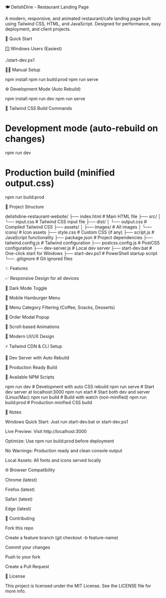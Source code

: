 🍽️ DelishDine - Restaurant Landing Page

A modern, responsive, and animated restaurant/cafe landing page built using Tailwind CSS, HTML, and JavaScript. Designed for performance, easy deployment, and client projects.

🚀 Quick Start

🪟 Windows Users (Easiest)

./start-dev.ps1

🧑‍💻 Manual Setup

npm install
npm run build:prod
npm run serve

⚙️ Development Mode (Auto Rebuild)

npm install
npm run dev
npm run serve

🎨 Tailwind CSS Build Commands

# Development mode (auto-rebuild on changes)
npm run dev

# Production build (minified output.css)
npm run build:prod

📁 Project Structure

delishdine-restaurant-website/
├── index.html              # Main HTML file
├── src/
│   └── input.css           # Tailwind CSS input file
├── dist/
│   └── output.css          # Compiled Tailwind CSS
├── assets/
│   ├── images/             # All images
│   └── icons/              # Icon assets
├── style.css               # Custom CSS (if any)
├── script.js               # JavaScript functionality
├── package.json            # Project dependencies
├── tailwind.config.js      # Tailwind configuration
├── postcss.config.js       # PostCSS configuration
├── dev-server.js           # Local dev server
├── start-dev.bat           # One-click start for Windows
├── start-dev.ps1           # PowerShell startup script
└── .gitignore              # Git ignored files

✨ Features

✅ Responsive Design for all devices

🌙 Dark Mode Toggle

📱 Mobile Hamburger Menu

🣻 Menu Category Filtering (Coffee, Snacks, Desserts)

🛒 Order Modal Popup

💫 Scroll-based Animations

🎨 Modern UI/UX Design

⚡ Tailwind CDN & CLI Setup

🧪 Dev Server with Auto Rebuild

🚀 Production Ready Build

🔧 Available NPM Scripts

npm run dev        # Development with auto CSS rebuild
npm run serve      # Start dev server at localhost:3000
npm run start      # Start both dev and server (Linux/Mac)
npm run build      # Build with watch (non-minified)
npm run build:prod # Production minified CSS build

📌 Notes

Windows Quick Start: Just run start-dev.bat or start-dev.ps1

Live Preview: Visit http://localhost:3000

Optimize: Use npm run build:prod before deployment

No Warnings: Production ready and clean console output

Local Assets: All fonts and icons served locally

🌐 Browser Compatibility

Chrome (latest)

Firefox (latest)

Safari (latest)

Edge (latest)

🤝 Contributing

Fork this repo

Create a feature branch (git checkout -b feature-name)

Commit your changes

Push to your fork

Create a Pull Request

📄 License

This project is licensed under the MIT License. See the LICENSE file for more info.
